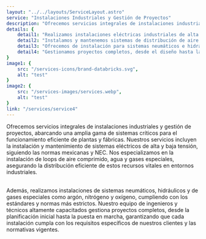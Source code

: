 ```yaml
---
layout: "../../layouts/ServiceLayout.astro"
service: "Instalaciones Industriales y Gestión de Proyectos"
description: "Ofrecemos servicios integrales de instalaciones industriales y gestión de proyectos, abarcando una amplia gama de sistemas críticos para el funcionamiento eficiente de plantas y fábricas. "
details: {
    detail1: "Realizamos instalaciones eléctricas industriales de alta y baja tensión, cumpliendo con normas mexicanas y NEC.",
    detail2: "Instalamos y mantenemos sistemas de distribución de aire comprimido, agua y gases especiales.",
    detail3: "Ofrecemos de instalación para sistemas neumáticos e hidráulicos",
    detail4: "Gestionamos proyectos completos, desde el diseño hasta la implementación."
}
image1: {
    src: "/services-icons/brand-databricks.svg",
    alt: "test"
}
image2: {
    src: "/services-images/services.webp",
    alt: "test"
}
link: "/services/service4"
---
```


Ofrecemos servicios integrales de instalaciones industriales y gestión de proyectos, abarcando una amplia gama de sistemas críticos para el funcionamiento eficiente de plantas y fábricas. Nuestros servicios incluyen la instalación y mantenimiento de sistemas eléctricos de alta y baja tensión, siguiendo las normas mexicanas y NEC. Nos especializamos en la instalación de loops de aire comprimido, agua y gases especiales, asegurando la distribución eficiente de estos recursos vitales en entornos industriales.

<br />
Además, realizamos instalaciones de sistemas neumáticos, hidráulicos y de gases especiales como argón, nitrógeno y oxígeno, cumpliendo con los estándares y normas más estrictos. Nuestro equipo de ingenieros y técnicos altamente capacitados gestiona proyectos completos, desde la planificación inicial hasta la puesta en marcha, garantizando que cada instalación cumpla con los requisitos específicos de nuestros clientes y las normativas vigentes.
